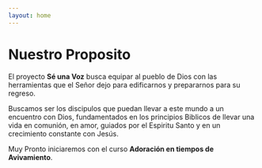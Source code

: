 ```yaml
---
layout: home
---
```

# Nuestro Proposito

El proyecto **Sé una Voz** busca equipar al pueblo de Dios con las herramientas que el Señor dejo para edificarnos y prepararnos para su regreso.

Buscamos ser los discipulos que puedan llevar a este mundo a un encuentro con Dios, fundamentados en los principios
Biblicos de llevar una vida en comunión, en amor, guiados por el Espiritu Santo y en un crecimiento constante con Jesús.

Muy Pronto iniciaremos con el curso **Adoración en tiempos de Avivamiento**.
